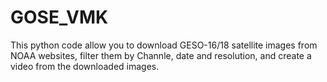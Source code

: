 # GOSE_VMK
This python code allow you to download GESO-16/18 satellite images from NOAA websites, filter them by Channle, date and resolution, and create a video from the downloaded images.
